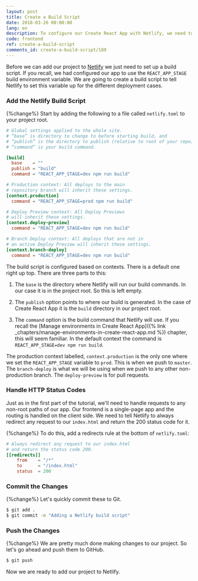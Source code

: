 ```yaml
---
layout: post
title: Create a Build Script
date: 2018-03-26 00:00:00
lang: en
description: To configure our Create React App with Netlify, we need to add a build script to our project root. To make sure that we return a HTTP status code of 200 for our React Router routes we will be adding a redirects rule.
code: frontend
ref: create-a-build-script
comments_id: create-a-build-script/189
---
```


Before we can add our project to [Netlify](https://www.netlify.com) we just need to set up a build script. If you recall, we had configured our app to use the `REACT_APP_STAGE` build environment variable. We are going to create a build script to tell Netlify to set this variable up for the different deployment cases.

### Add the Netlify Build Script

{%change%} Start by adding the following to a file called `netlify.toml` to your project root.

``` toml
# Global settings applied to the whole site.
# “base” is directory to change to before starting build, and
# “publish” is the directory to publish (relative to root of your repo).
# “command” is your build command.

[build]
  base    = ""
  publish = "build"
  command = "REACT_APP_STAGE=dev npm run build"

# Production context: All deploys to the main
# repository branch will inherit these settings.
[context.production]
  command = "REACT_APP_STAGE=prod npm run build"

# Deploy Preview context: All Deploy Previews
# will inherit these settings.
[context.deploy-preview]
  command = "REACT_APP_STAGE=dev npm run build"

# Branch Deploy context: All deploys that are not in
# an active Deploy Preview will inherit these settings.
[context.branch-deploy]
  command = "REACT_APP_STAGE=dev npm run build"
```

The build script is configured based on contexts. There is a default one right up top. There are three parts to this:

1. The `base` is the directory where Netlify will run our build commands. In our case it is in the project root. So this is left empty.

2. The `publish` option points to where our build is generated. In the case of Create React App it is the `build` directory in our project root.

3. The `command` option is the build command that Netlify will use. If you recall the [Manage environments in Create React App]({% link _chapters/manage-environments-in-create-react-app.md %}) chapter, this will seem familiar. In the default context the command is `REACT_APP_STAGE=dev npm run build`.

The production context labelled, `context.production` is the only one where we set the `REACT_APP_STAGE` variable to `prod`. This is when we push to `master`. The `branch-deploy` is what we will be using when we push to any other non-production branch. The `deploy-preview` is for pull requests.

### Handle HTTP Status Codes

Just as in the first part of the tutorial, we'll need to handle requests to any non-root paths of our app. Our frontend is a single-page app and the routing is handled on the client side. We need to tell Netlify to always redirect any request to our `index.html` and return the 200 status code for it.

{%change%} To do this, add a redirects rule at the bottom of `netlify.toml`:

``` toml
# Always redirect any request to our index.html
# and return the status code 200.
[[redirects]]
    from    = "/*"
    to      = "/index.html"
    status  = 200
```

### Commit the Changes

{%change%} Let's quickly commit these to Git.

``` bash
$ git add .
$ git commit -m "Adding a Netlify build script"
```

### Push the Changes

{%change%} We are pretty much done making changes to our project. So let's go ahead and push them to GitHub.

``` bash
$ git push
```

 Now we are ready to add our project to Netlify.
